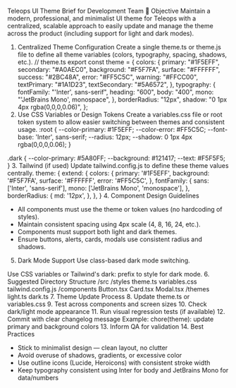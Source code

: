 Teleops UI Theme Brief for Development Team
📘 Objective
Maintain a modern, professional, and minimalist UI theme for Teleops with a centralized, scalable approach to easily update and manage the theme across the product (including support for light and dark modes).

1. Centralized Theme Configuration
   Create a single theme.ts or theme.js file to define all theme variables (colors, typography, spacing, shadows, etc.).
   // theme.ts
   export const theme = {
   colors: {
   primary: "#1F5EFF",
   secondary: "#A0AEC0",
   background: "#F5F7FA",
   surface: "#FFFFFF",
   success: "#2BC48A",
   error: "#FF5C5C",
   warning: "#FFCC00",
   textPrimary: "#1A1D23",
   textSecondary: "#5A6572",
   },
   typography: {
   fontFamily: "'Inter', sans-serif",
   heading: "600",
   body: "400",
   mono: "'JetBrains Mono', monospace",
   },
   borderRadius: "12px",
   shadow: "0 1px 4px rgba(0,0,0,0.06)",
   };
2. Use CSS Variables or Design Tokens
   Create a variables.css file or root token system to allow easier switching between themes and consistent usage.
   :root {
   --color-primary: #1F5EFF;
   --color-error: #FF5C5C;
   --font-base: 'Inter', sans-serif;
   --radius: 12px;
   --shadow: 0 1px 4px rgba(0,0,0,0.06);
   }

.dark {
--color-primary: #5A80FF;
--background: #121417;
--text: #F5F5F5;
} 3. Tailwind (if used)
Update tailwind.config.js to define these theme values centrally.
theme: {
extend: {
colors: {
primary: '#1F5EFF',
background: '#F5F7FA',
surface: '#FFFFFF',
error: '#FF5C5C',
},
fontFamily: {
sans: ['Inter', 'sans-serif'],
mono: ['JetBrains Mono', 'monospace'],
},
borderRadius: {
md: '12px',
},
},
} 4. Component Design Guidelines

- All components must use the theme or token values (no hardcoding of styles).
- Maintain consistent spacing using 4px scale (4, 8, 16, 24, etc.).
- Components must support both light and dark themes.
- Ensure buttons, alerts, cards, modals use consistent radius and shadows.

5. Dark Mode Support
Use class-based dark mode switching.
<html class="dark">
Use CSS variables or Tailwind's dark: prefix to style for dark mode.
6. Suggested Directory Structure
   /src
   /styles
   theme.ts
   variables.css
   tailwind.config.js
   /components
   Button.tsx
   Card.tsx
   Modal.tsx
   /themes
   light.ts
   dark.ts
7. Theme Update Process
8. Update theme.ts or variables.css
9. Test across components and screen sizes
10. Check dark/light mode appearance
11. Run visual regression tests (if available)
12. Commit with clear changelog message
    Example: chore(theme): update primary and background colors
13. Inform QA for validation
14. Best Practices

- Stick to minimalist design — clean layout, no clutter
- Avoid overuse of shadows, gradients, or excessive color
- Use outline icons (Lucide, Heroicons) with consistent stroke width
- Keep typography consistent using Inter for body and JetBrains Mono for data/numbers
